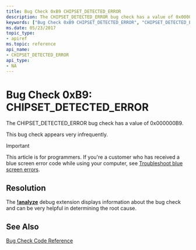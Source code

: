 ```yaml
---
title: Bug Check 0xB9 CHIPSET_DETECTED_ERROR
description: The CHIPSET_DETECTED_ERROR bug check has a value of 0x000000B9.This bug check appears very infrequently.
keywords: ["Bug Check 0xB9 CHIPSET_DETECTED_ERROR", "CHIPSET_DETECTED_ERROR"]
ms.date: 05/23/2017
topic_type:
- apiref
ms.topic: reference
api_name:
- CHIPSET_DETECTED_ERROR
api_type:
- NA
---
```


# Bug Check 0xB9: CHIPSET\_DETECTED\_ERROR

The CHIPSET\_DETECTED\_ERROR bug check has a value of 0x000000B9.

This bug check appears very infrequently.

> [!IMPORTANT]
> This article is for programmers. If you're a customer who has received a blue screen error code while using your computer, see [Troubleshoot blue screen errors](https://www.windows.com/stopcode).


 
## Resolution

The [**!analyze**](../debuggercmds/-analyze.md) debug extension displays information about the bug check and can be very helpful in determining the root cause.
 

## See Also

[Bug Check Code Reference](bug-check-code-reference2.md) 




